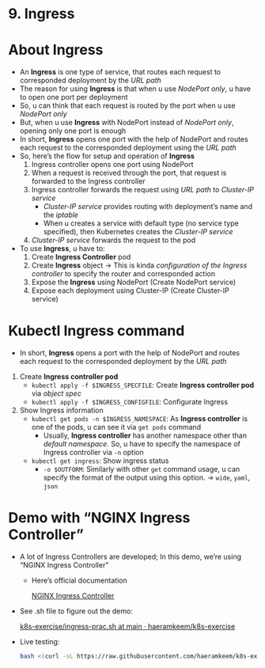 # 9. Ingress

# About Ingress

- An **Ingress** is one type of service, that routes each request to corresponded deployment by the *URL path*
- The reason for using **Ingress** is that when u use *NodePort* *only*, u have to open one port per deployment
- So, u can think that each request is routed by the port when u use *NodePort only*
- But, when  u use **Ingress** with NodePort instead of *NodePort only*, opening only one port is enough
- In short, **Ingress** opens one port with the help of NodePort and routes each request to the corresponded deployment using the *URL path*
- So, here’s the flow for setup and operation of **Ingress**
    1. Ingress controller opens one port using NodePort
    2. When a request is received through the port, that request is forwarded to the Ingress controller
    3. Ingress controller forwards the request using *URL path* to *Cluster-IP service*
        - *Cluster-IP service* provides routing with deployment’s name and the *iptable*
        - When u creates a service with default type (no service type specified), then Kubernetes creates the *Cluster-IP service*
    4. *Cluster-IP service* forwards the request to the pod
- To use **Ingress**, u have to:
    1. Create **Ingress Controller** pod
    2. Create **Ingress** object → This is kinda *configuration of the Ingress controller* to specify the router and corresponded action
    3. Expose the **Ingress** using NodePort (Create NodePort service)
    4. Expose each deployment using Cluster-IP (Create Cluster-IP service)

# Kubectl Ingress command

- In short, **Ingress** opens a port with the help of NodePort and routes each request to the corresponded deployment by the *URL path*
1. Create **Ingress controller pod**
    - `kubectl apply -f $INGRESS_SPECFILE`: Create **Ingress controller pod** via *object spec*
    - `kubectl apply -f $INGRESS_CONFIGFILE`: Configurate Ingress
2. Show Ingress information
    - `kubectl get pods -n $INGRESS_NAMESPACE`: As **Ingress controller** is one of the pods, u can see it via `get pods` command
        - Usually, **Ingress controller** has another namespace other than *default namespace*. So, u have to specify the namespace of Ingress controller via `-n` option
    - `kubectl get ingress`: Show ingress status
        - `-o $OUTFORM`: Similarly with other `get` command usage, u can specify the format of the output using this option. → `wide`, `yaml`, `json`

# Demo with “NGINX Ingress Controller”

- A lot of Ingress Controllers are developed; In this demo, we’re using “NGINX Ingress Controller”
    - Here’s official documentation
        
        [NGINX Ingress Controller](https://docs.nginx.com/nginx-ingress-controller/)
        
- See .sh file to figure out the demo:
    
    [k8s-exercise/ingress-prac.sh at main · haeramkeem/k8s-exercise](https://github.com/haeramkeem/k8s-exercise/blob/main/ch3/3.3.2-Ingress/ingress-prac.sh)
    
- Live testing:
    
    ```bash
    bash <(curl -sL https://raw.githubusercontent.com/haeramkeem/k8s-exercise/main/ch3/3.3.2-Ingress/ingress-prac.sh)
    ```